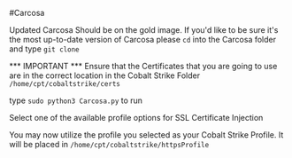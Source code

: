 #Carcosa

Updated Carcosa Should be on the gold image. If you'd like to be sure it's the most up-to-date version of Carcosa
please `cd` into the Carcosa folder and type `git clone` 

*** IMPORTANT *** Ensure that the Certificates that you are going to use are in the correct location in the Cobalt Strike Folder
`/home/cpt/cobaltstrike/certs`

type `sudo python3 Carcosa.py` to run

Select one of the available profile options for SSL Certificate Injection

You may now utilize the profile you selected as your Cobalt Strike Profile. It will be placed in `/home/cpt/cobaltstrike/httpsProfile`